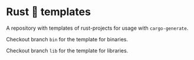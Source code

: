 # Rust 🦀 templates

A repository with templates of rust-projects for usage with `cargo-generate`.

Checkout branch `bin` for the template for binaries.

Checkout branch `lib` for the template for libraries.